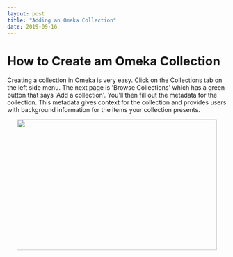 ```yaml
---
layout: post
title: "Adding an Omeka Collection"
date: 2019-09-16
---
```

# How to Create am Omeka Collection #

Creating a collection in Omeka is very easy. Click on the Collections tab on the left side menu. The next page is 'Browse Collections' which has a green button that says 'Add a collection'. You'll then fill out the metadata for the collection. This metadata gives context for the collection and provides users with background information for the items your collection presents.

<p align="center">
  <img width="460" height="300" src="https://user-images.githubusercontent.com/54911846/65251732-da74a200-dac5-11e9-8334-41ea71a273c2.png">
</p>
